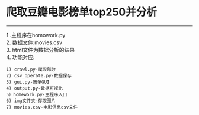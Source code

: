 # 爬取豆瓣电影榜单top250并分析
---
1 .主程序在homowork.py  
2. 数据文件:movies.csv  
3. html文件为数据分析的结果  
4. 功能对应:
```
1) crawl.py-爬取部分
2) csv_operate.py-数据保存
3) gui.py-简单GUI
4) output.py-数据可视化
5）homework.py-主程序入口
6) img文件夹-存取图片
7) movies.csv-电影信息csv文件
```